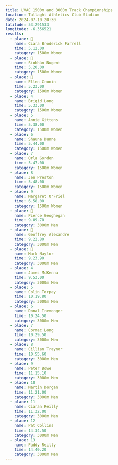 ```yaml
---
title: LVAC 1500m and 3000m Track Championships
location: Tallaght Athletics Club Stadium  
date: 2024-07-10 20:30
latitude: 53.291533 
longitude: -6.356521
results:
  - place: 🥇
    name: Ciara Broderick Farrell
    time: 5.12.00
    category: 1500m Women
  - place: 🥈
    name: Siobhán Nugent
    time: 5.20.00
    category: 1500m Women
  - place: 🥉
    name: Ellen Cronin
    time: 5.23.00
    category: 1500m Women
  - place: 4
    name: Brigid Long
    time: 5.33.00
    category: 1500m Women
  - place: 5
    name: Annie Gittens
    time: 5.38.00
    category: 1500m Women
  - place: 6
    name: Shauna Dunne
    time: 5.44.00
    category: 1500m Women
  - place: 7
    name: Orla Gordon
    time: 5.47.00
    category: 1500m Women
  - place: 8
    name: Jen Preston
    time: 5.48.00
    category: 1500m Women
  - place: 9
    name: Margaret O'Friel
    time: 6.58.00
    category: 1500m Women
  - place: 🥇
    name: Pierce Geoghegan
    time: 9.09.70
    category: 3000m Men
  - place: 🥈
    name: Geoffrey Alexandre
    time: 9.22.80
    category: 3000m Men
  - place: 🥉
    name: Mark Naylor
    time: 9.23.90
    category: 3000m Men
  - place: 4
    name: James McKenna
    time: 9.53.00
    category: 3000m Men
  - place: 5
    name: Colin Torpay
    time: 10.19.80
    category: 3000m Men
  - place: 6
    name: Donal Iremonger
    time: 10.24.50
    category: 3000m Men
  - place: 7
    name: Cormac Long
    time: 10.29.50
    category: 3000m Men
  - place: 8
    name: Cillian Traynor
    time: 10.55.60
    category: 3000m Men
  - place: 9
    name: Peter Bowe
    time: 11.15.10
    category: 3000m Men
  - place: 10
    name: Martin Dorgan
    time: 11.21.00
    category: 3000m Men
  - place: 11
    name: Ciaran Reilly 
    time: 11.32.00
    category: 3000m Men
  - place: 12
    name: Pat Collins
    time: 14.34.50
    category: 3000m Men  
  - place: 13
    name: Paddy Reilly
    time: 14.40.20
    category: 3000m Men
---
```

